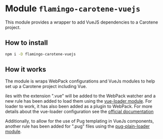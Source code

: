 # Module `flamingo-carotene-vuejs`

This module provides a wrapper to add VueJS dependencies to a Carotene project.

## How to install

```bash
npm i -D flamingo-carotene-vuejs
```

## How it works

The module is wraps WebPack configurations and VueJs modules to help set up a Carotene project including Vue.

iles with the extension ".vue" will be added to the WebPack watcher and a new rule has been added to load them using the [vue-loader module](https://www.npmjs.com/package/vue-loader). For loader to work, it has also been added as a plugin to WebPack. For more details about the vue-loader configuration see the [official documentation](https://vue-loader.vuejs.org/guide/)

Additionally, to allow for the use of Pug templating in VueJs components, another rule has been added for ".pug" files using the [pug-plain-loader module](https://www.npmjs.com/package/pug-plain-loader).
 
